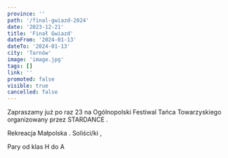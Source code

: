 ```yaml
---
province: ''
path: '/final-gwiazd-2024'
date: '2023-12-21'
title: 'Finał Gwiazd'
dateFrom: '2024-01-13'
dateTo: '2024-01-13'
city: 'Tarnów'
image: 'image.jpg'
tags: []
link: ''
promoted: false
visible: true
cancelled: false
---
```

Zapraszamy już po raz 23 na Ogólnopolski Festiwal Tańca Towarzyskiego organizowany przez STARDANCE .

Rekreacja Małpolska . Soliści/ki ,

Pary od klas H do A

